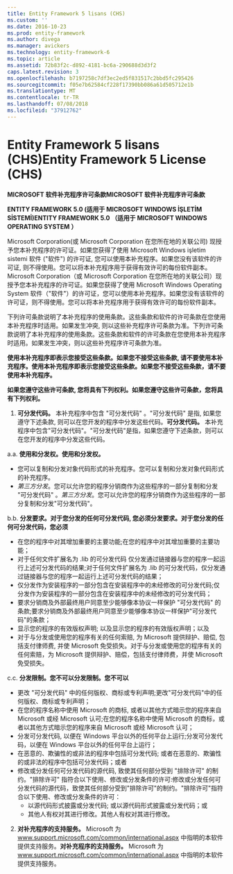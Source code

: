 ```yaml
---
title: Entity Framework 5 lisans (CHS)
ms.custom: ''
ms.date: 2016-10-23
ms.prod: entity-framework
ms.author: divega
ms.manager: avickers
ms.technology: entity-framework-6
ms.topic: article
ms.assetid: 72b83f2c-d892-4181-bc6a-290688d3d3f2
caps.latest.revision: 3
ms.openlocfilehash: b7197258c7df3ec2ed5f831517c2bbd5fc295426
ms.sourcegitcommit: f05e7b62584cf228f17390bb086a61d505712e1b
ms.translationtype: MT
ms.contentlocale: tr-TR
ms.lasthandoff: 07/08/2018
ms.locfileid: "37912762"
---
```

# <a name="entity-framework-5-license-chs"></a><span data-ttu-id="14cdc-102">Entity Framework 5 lisans (CHS)</span><span class="sxs-lookup"><span data-stu-id="14cdc-102">Entity Framework 5 License (CHS)</span></span>
<span data-ttu-id="14cdc-103">**MICROSOFT 软件补充程序许可条款**</span><span class="sxs-lookup"><span data-stu-id="14cdc-103">**MICROSOFT 软件补充程序许可条款**</span></span>

<span data-ttu-id="14cdc-104">**ENTITY FRAMEWORK 5.0 (适用于 MICROSOFT WINDOWS İŞLETİM SİSTEMİ)**</span><span class="sxs-lookup"><span data-stu-id="14cdc-104">**ENTITY FRAMEWORK 5.0 （适用于 MICROSOFT WINDOWS OPERATING SYSTEM ）**</span></span>

<span data-ttu-id="14cdc-105">Microsoft Corporation(或 Microsoft Corporation 在您所在地的关联公司) 现授予您本补充程序的许可证。如果您获得了使用 Microsoft Windows işletim sistemi 软件 ("软件") 的许可证, 您可以使用本补充程序。如果您没有该软件的许可证, 则不得使用。您可以将本补充程序用于获得有效许可的每份软件副本。</span><span class="sxs-lookup"><span data-stu-id="14cdc-105">Microsoft Corporation（或 Microsoft Corporation 在您所在地的关联公司）现授予您本补充程序的许可证。如果您获得了使用 Microsoft Windows Operating System 软件（"软件"）的许可证，您可以使用本补充程序。如果您没有该软件的许可证，则不得使用。您可以将本补充程序用于获得有效许可的每份软件副本。</span></span>

<span data-ttu-id="14cdc-106">下列许可条款说明了本补充程序的使用条款。这些条款和软件的许可条款在您使用本补充程序时适用。如果发生冲突, 则以这些补充程序许可条款为准。</span><span class="sxs-lookup"><span data-stu-id="14cdc-106">下列许可条款说明了本补充程序的使用条款。这些条款和软件的许可条款在您使用本补充程序时适用。如果发生冲突，则以这些补充程序许可条款为准。</span></span>

<span data-ttu-id="14cdc-107">**使用本补充程序即表示您接受这些条款。如果您不接受这些条款, 请不要使用本补充程序。**</span><span class="sxs-lookup"><span data-stu-id="14cdc-107">**使用本补充程序即表示您接受这些条款。如果您不接受这些条款，请不要使用本补充程序。**</span></span>

<span data-ttu-id="14cdc-108">**如果您遵守这些许可条款, 您将具有下列权利。**</span><span class="sxs-lookup"><span data-stu-id="14cdc-108">**如果您遵守这些许可条款，您将具有下列权利。**</span></span>

1. <span data-ttu-id="14cdc-109">**可分发代码。** 本补充程序中包含 "可分发代码" 。"可分发代码" 是指, 如果您遵守下述条款, 则可以在您开发的程序中分发这些代码。</span><span class="sxs-lookup"><span data-stu-id="14cdc-109">**可分发代码。** 本补充程序中包含"可分发代码"。"可分发代码"是指，如果您遵守下述条款，则可以在您开发的程序中分发这些代码。</span></span>

<span data-ttu-id="14cdc-110">a.</span><span class="sxs-lookup"><span data-stu-id="14cdc-110">a.</span></span> <span data-ttu-id="14cdc-111">**使用和分发权。**</span><span class="sxs-lookup"><span data-stu-id="14cdc-111">**使用和分发权。**</span></span>

-   <span data-ttu-id="14cdc-112">您可以复制和分发对象代码形式的补充程序。</span><span class="sxs-lookup"><span data-stu-id="14cdc-112">您可以复制和分发对象代码形式的补充程序。</span></span>
-   <span data-ttu-id="14cdc-113">*第三方分发*。您可以允许您的程序分销商作为这些程序的一部分复制和分发 "可分发代码" 。</span><span class="sxs-lookup"><span data-stu-id="14cdc-113">*第三方分发*。您可以允许您的程序分销商作为这些程序的一部分复制和分发"可分发代码"。</span></span>

<span data-ttu-id="14cdc-114">b.</span><span class="sxs-lookup"><span data-stu-id="14cdc-114">b.</span></span> <span data-ttu-id="14cdc-115">**分发要求。对于您分发的任何可分发代码, 您必须**</span><span class="sxs-lookup"><span data-stu-id="14cdc-115">**分发要求。对于您分发的任何可分发代码，您必须**</span></span>

-   <span data-ttu-id="14cdc-116">在您的程序中对其增加重要的主要功能;</span><span class="sxs-lookup"><span data-stu-id="14cdc-116">在您的程序中对其增加重要的主要功能；</span></span>
-   <span data-ttu-id="14cdc-117">对于任何文件扩展名为 .lib 的可分发代码 仅分发通过链接器与您的程序一起运行上述可分发代码的结果;</span><span class="sxs-lookup"><span data-stu-id="14cdc-117">对于任何文件扩展名为 .lib 的可分发代码，仅分发通过链接器与您的程序一起运行上述可分发代码的结果；</span></span>
-   <span data-ttu-id="14cdc-118">仅分发作为安装程序的一部分包含在安装程序中的未经修改的可分发代码;</span><span class="sxs-lookup"><span data-stu-id="14cdc-118">仅分发作为安装程序的一部分包含在安装程序中的未经修改的可分发代码；</span></span>
-   <span data-ttu-id="14cdc-119">要求分销商及外部最终用户同意至少能够像本协议一样保护 "可分发代码" 的条款;</span><span class="sxs-lookup"><span data-stu-id="14cdc-119">要求分销商及外部最终用户同意至少能够像本协议一样保护"可分发代码"的条款；</span></span>
-   <span data-ttu-id="14cdc-120">显示您的程序的有效版权声明; 以及</span><span class="sxs-lookup"><span data-stu-id="14cdc-120">显示您的程序的有效版权声明；以及</span></span>
-   <span data-ttu-id="14cdc-121">对于与分发或使用您的程序有关的任何索赔, 为 Microsoft 提供辩护、赔偿, 包括支付律师费, 并使 Microsoft 免受损失。</span><span class="sxs-lookup"><span data-stu-id="14cdc-121">对于与分发或使用您的程序有关的任何索赔，为 Microsoft 提供辩护、赔偿，包括支付律师费，并使 Microsoft 免受损失。</span></span>

<span data-ttu-id="14cdc-122">c.</span><span class="sxs-lookup"><span data-stu-id="14cdc-122">c.</span></span> <span data-ttu-id="14cdc-123">**分发限制。您不可以**</span><span class="sxs-lookup"><span data-stu-id="14cdc-123">**分发限制。您不可以**</span></span>

-   <span data-ttu-id="14cdc-124">更改 "可分发代码" 中的任何版权、商标或专利声明;</span><span class="sxs-lookup"><span data-stu-id="14cdc-124">更改"可分发代码"中的任何版权、商标或专利声明；</span></span>
-   <span data-ttu-id="14cdc-125">在您的程序名称中使用 Microsoft 的商标, 或者以其他方式暗示您的程序来自 Microsoft 或经 Microsoft 认可;</span><span class="sxs-lookup"><span data-stu-id="14cdc-125">在您的程序名称中使用 Microsoft 的商标，或者以其他方式暗示您的程序来自 Microsoft 或经 Microsoft 认可；</span></span>
-   <span data-ttu-id="14cdc-126">分发可分发代码, 以便在 Windows 平台以外的任何平台上运行;</span><span class="sxs-lookup"><span data-stu-id="14cdc-126">分发可分发代码，以便在 Windows 平台以外的任何平台上运行；</span></span>
-   <span data-ttu-id="14cdc-127">在恶意的、欺骗性的或非法的程序中包括可分发代码; 或者</span><span class="sxs-lookup"><span data-stu-id="14cdc-127">在恶意的、欺骗性的或非法的程序中包括可分发代码；或者</span></span>
-   <span data-ttu-id="14cdc-128">修改或分发任何可分发代码的源代码, 致使其任何部分受到 "排除许可" 的制约。"排除许可" 指符合以下使用、修改或分发条件的许可:</span><span class="sxs-lookup"><span data-stu-id="14cdc-128">修改或分发任何可分发代码的源代码，致使其任何部分受到"排除许可"的制约。"排除许可"指符合以下使用、修改或分发条件的许可：</span></span>
    -   <span data-ttu-id="14cdc-129">以源代码形式披露或分发代码; 或</span><span class="sxs-lookup"><span data-stu-id="14cdc-129">以源代码形式披露或分发代码；或</span></span>
    -   <span data-ttu-id="14cdc-130">其他人有权对其进行修改。</span><span class="sxs-lookup"><span data-stu-id="14cdc-130">其他人有权对其进行修改。</span></span>

2. <span data-ttu-id="14cdc-131">**对补充程序的支持服务。** Microsoft 为 www.support.microsoft.com/common/international.aspx 中指明的本软件提供支持服务。</span><span class="sxs-lookup"><span data-stu-id="14cdc-131">**对补充程序的支持服务。** Microsoft 为 www.support.microsoft.com/common/international.aspx 中指明的本软件提供支持服务。</span></span>
